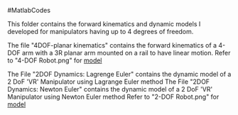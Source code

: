 #MatlabCodes

This folder contains the forward kinematics and dynamic models I developed for manipulators having up to 4 degrees of freedom.


The file "4DOF-planar kinematics" contains the forward kinematics of a 4- DOF arm with a 3R planar arm mounted on a rail to have linear motion.
Refer to "4-DOF Robot.png" for [model](https://github.com/TD0013/ManipulatorRobotics/blob/main/MatlabCodes/4-DOF%20Robot.png)

The File "2DOF Dynamics: Lagrenge Euler" contains the dynamic model of a 2 DoF 'VR' Manipulator using Lagrange Euler method
The File "2DOF Dynamics: Newton Euler" contains the dynamic model of a 2 DoF 'VR' Manipulator using Newton Euler method
Refer to "2-DOF Robot.png" for [model](https://github.com/TD0013/ManipulatorRobotics/blob/main/MatlabCodes/2DOF-Robot.png)

